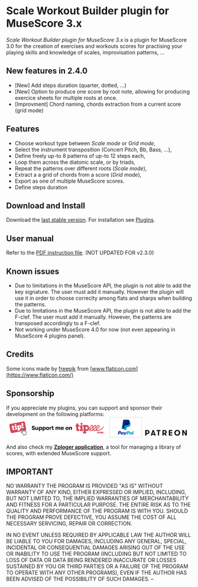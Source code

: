 # Scale Workout Builder plugin for MuseScore 3.x
*Scale Workout Builder plugin for MuseScore 3.x* is a plugin for MuseScore 3.0 for the creation of exercises and workouts scores for practising your playing skills and knowledge of scales, improvisation patterns, ...

## New features in 2.4.0
* [New] Add steps duration (quarter, dotted, ...)
* [New] Option to produce one score by root note, allowing for producing exercice sheets for multiple roots at once. 
* [Improvment] Chord naming, chords extraction from a current score (grid mode)

## Features
* Choose workout type between *Scale mode* or *Grid mode*,
* Select the instrument transposition (Concert Pitch, Bb, Bass, ...),
* Define freely up-to 8 patterns of up-to 12 steps each,
* Loop them across the diatonic scale, or by triads,
* Repeat the patterns over different roots (*Scale mode*),
* Extract a a grid of chords from a score (*Grid mode*),
* Export as one of multiple MuseScore scores.
* Define steps duration

## Download and Install ##
Download the [last stable version](https://github.com/lgvr123/musescore-workoutbuilder/releases).
For installation see [Plugins](https://musescore.org/en/handbook/3/plugins).

## User manual
Refer to the [PDF instruction file](user_manual.pdf). (NOT UPDATED FOR v2.3.0)

## Known issues
* Due to limitations in the MuseScore API, the plugin is not able to add the key signature. The user must add it manually. However the plugin will use it in order to choose correclty among flats and sharps when building the patterns. 
* Due to limitations in the MuseScore API, the plugin is not able to add the F-clef. The user must add it manually. However, the patterns are transposed accordingly to a F-clef. 
* Not working under MuseScore 4.0 for now (not even appearing in MuseScore 4 plugins panel).


## Credits
Some icons made by [freepik](https://www.flaticon.com/authors/freepik) from [www.flaticon.com](https://www.flaticon.com/)

## Sponsorship ##
If you appreciate my plugins, you can support and sponsor their development on the following platforms:
[<img src="/support/Button-Tipeee.png" alt="Support me on Tipee" height="50"/>](https://www.tipeee.com/parkingb) 
[<img src="/support/paypal.jpg" alt="Support me on Paypal" height="55"/>](https://www.paypal.me/LaurentvanRoy) 
[<img src="/support/patreon.png" alt="Support me on Patreon" height="25"/>](https://patreon.com/parkingb)

And also check my **[Zploger application](https://www.parkingb.be/zploger)**, a tool for managing a library of scores, with extended MuseScore support.

## IMPORTANT
NO WARRANTY THE PROGRAM IS PROVIDED "AS IS" WITHOUT WARRANTY OF ANY KIND, EITHER EXPRESSED OR IMPLIED, INCLUDING, BUT NOT LIMITED TO, THE IMPLIED WARRANTIES OF MERCHANTABILITY AND FITNESS FOR A PARTICULAR PURPOSE. THE ENTIRE RISK AS TO THE QUALITY AND PERFORMANCE OF THE PROGRAM IS WITH YOU. SHOULD THE PROGRAM PROVE DEFECTIVE, YOU ASSUME THE COST OF ALL NECESSARY SERVICING, REPAIR OR CORRECTION.

IN NO EVENT UNLESS REQUIRED BY APPLICABLE LAW THE AUTHOR WILL BE LIABLE TO YOU FOR DAMAGES, INCLUDING ANY GENERAL, SPECIAL, INCIDENTAL OR CONSEQUENTIAL DAMAGES ARISING OUT OF THE USE OR INABILITY TO USE THE PROGRAM (INCLUDING BUT NOT LIMITED TO LOSS OF DATA OR DATA BEING RENDERED INACCURATE OR LOSSES SUSTAINED BY YOU OR THIRD PARTIES OR A FAILURE OF THE PROGRAM TO OPERATE WITH ANY OTHER PROGRAMS), EVEN IF THE AUTHOR HAS BEEN ADVISED OF THE POSSIBILITY OF SUCH DAMAGES.
–
